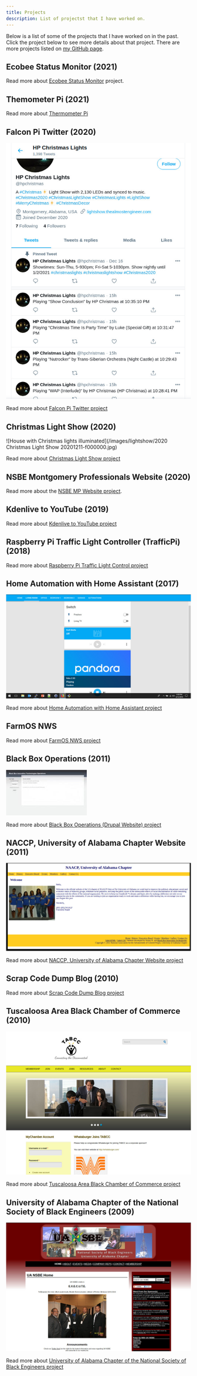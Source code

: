 ```yaml
---
title: Projects
description: List of projectst that I have worked on.
---
```


Below is a list of some of the projects that I have worked on in the past. Click the project below to see 
more details about that project. There are more projects listed on
[my GitHub page](https://github.com/almostengr/).

## Ecobee Status Monitor (2021)

Read more about [Ecobee Status Monitor](/ecobeestatus) project.

## Themometer Pi (2021)

Read more about [Thermometer Pi](/thermometerpi)

## Falcon Pi Twitter (2020)

![Screenshot of tweets from the application](/images/lightshow/20201220presentation/twittertweets.jpg)

Read more about [Falcon Pi Twitter project](/falconpitwitter)

## Christmas Light Show (2020)

![House with Christmas lights illuminated](/images/lightshow/2020 Christmas Light Show 20201211-f000000.jpg)

Read more about [Christmas Light Show project](/lightshow)

## NSBE Montgomery Professionals Website (2020)

Read more about the [NSBE MP Website project](/projects/nsbemp).

## Kdenlive to YouTube (2019)

Read more about [Kdenlive to YouTube project](/projects/kdenlivetoyoutube)

## Raspberry Pi Traffic Light Controller (TrafficPi) (2018)

Read more about [Raspberry Pi Traffic Light Control project](/trafficpi)

## Home Automation with Home Assistant (2017)

![Screenshot of Home Automation](/images/portfolio_homeassistant.jpg)

Read more about [Home Automation with Home Assistant project](/projects/home-automation)

## FarmOS NWS

Read more about [FarmOS NWS project](/projects/farmos-nws)

## Black Box Operations (2011)

![operations.jpg](/images/portfolio_operations.jpg)

Read more about [Black Box Operations (Drupal Website) project](/projects/black-box-operations)

## NACCP, University of Alabama Chapter Website (2011)

![uanaacp_0.jpg](/images/portfolio_uanaacp.jpg)

Read more about [NACCP, University of Alabama Chapter Website project](/projects/uanaacp)

## Scrap Code Dump Blog (2010)

Read more about [Scrap Code Dump Blog project](/projects/scrap-code-dump)

## Tuscaloosa Area Black Chamber of Commerce (2010)

![tabcc screenshot.jpg](/images/portfolio_tabcc.jpg)

Read more about [Tuscaloosa Area Black Chamber of Commerce project](/projects/tabcc)

## University of Alabama Chapter of the National Society of Black Engineers (2009)

![UA NSBE Screenshot](/images/portfolio_uansbe.jpg)

Read more about 
[University of Alabama Chapter of the National Society of Black Engineers project](/projects/uansbe)

